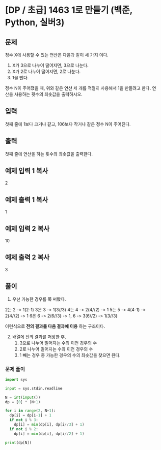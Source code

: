 # [DP / 초급] 1463 1로 만들기 (백준, Python, 실버3)

## 문제

정수 X에 사용할 수 있는 연산은 다음과 같이 세 가지 이다.

1.  X가 3으로 나누어 떨어지면, 3으로 나눈다.
2.  X가 2로 나누어 떨어지면, 2로 나눈다.
3.  1을 뺀다.

정수 N이 주어졌을 때, 위와 같은 연산 세 개를 적절히 사용해서 1을 만들려고 한다. 연산을 사용하는 횟수의 최솟값을 출력하시오.

## 입력

첫째 줄에 1보다 크거나 같고, 106보다 작거나 같은 정수 N이 주어진다.

## 출력

첫째 줄에 연산을 하는 횟수의 최솟값을 출력한다.

## 예제 입력 1  복사

2

## 예제 출력 1  복사

1

## 예제 입력 2  복사

10

## 예제 출력 2  복사

3

## 풀이

1. 우선 가능한 경우를 쭉 써봤다.

2는 2 -> 1(2-1)
3은 3 -> 1(3//3)
4는 4 -> 2(4//2) -> 1
5는 5 -> 4(4-1) -> 2(4//2) -> 1
6은 6 -> 2(6//3) -> 1, 6 -> 3(6//2) -> 1(3//3)

이런식으로 **전의 결과를 다음 결과에 이용** 하는 구조이다.

2. 배열에 전의 결과를 저장한 후, 
	1. 3으로 나누어 떨어지는 수의 이전 경우의 수
	2. 2로 나누어 떨어지는 수의 이전 경우의 수
	3. 1 빼는 경우
	중 가능한 경우의 수의 최솟값을 찾으면 된다.

### 문제 풀이

```python
import sys

input = sys.stdin.readline

N = int(input())
dp = [0] * (N+1)

for i in range(2, N+1):
  dp[i] = dp[i-1] + 1
  if not i % 3:
    dp[i] = min(dp[i], dp[i//3] + 1)
  if not i % 2:
    dp[i] = min(dp[i], dp[i//2] + 1)

print(dp[N])
```
<!--stackedit_data:
eyJoaXN0b3J5IjpbLTE2NTkyMjc2MzUsLTEyODY4MTc3NjhdfQ
==
-->